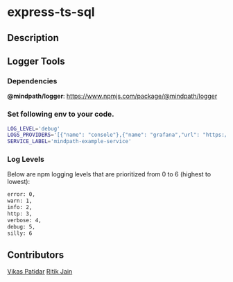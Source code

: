 # express-ts-sql

## Description

## Logger Tools

### Dependencies
**@mindpath/logger**: https://www.npmjs.com/package/@mindpath/logger

### Set following env to your code.
```sh
LOG_LEVEL='debug'
LOGS_PROVIDERS='[{"name": "console"},{"name": "grafana","url": "https://example.com"}]'
SERVICE_LABEL='mindpath-example-service'
```
### Log Levels
Below are npm logging levels that are prioritized from 0 to 6 (highest to lowest):
 ```sh
error: 0,
warn: 1,
info: 2,
http: 3,
verbose: 4,
debug: 5,
silly: 6
```

## Contributors

[Vikas Patidar](https://www.linkedin.com/in/vikas-patidar-0106/)
[Ritik Jain](https://www.linkedin.com/in/ritik756/)